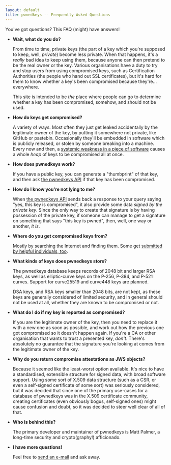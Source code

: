 ```yaml
---
layout: default
title: pwnedkeys -- Frequently Asked Questions
---
```

You've got questions?  This FAQ (might) have answers!

* **Wait, what do you do?**

  From time to time, private keys (the part of a key which you're supposed to
  keep, well, *private*) become less private.  When that happens, it's a
  *really* bad idea to keep using them, because anyone can then pretend to be
  the real owner or the key.  Various organisations have a duty to try and stop
  users from using compromised keys, such as Certification Authorities (the
  people who hand out SSL certificates), but it's hard for them to know whether
  a key's been compromised because they're... everywhere.

  This site is intended to be *the* place where people can go to determine
  whether a key has been compromised, somehow, and should not be used.

* **How do keys get compromised?**

  A variety of ways.  Most often they just get leaked accidentally by the
  legitimate owner of the key, by putting it somewhere not private, like GitHub
  or pastebin.  Occasionally they'll be embedded in software which is publicly
  released, or stolen by someone breaking into a machine.  Every now and then,
  a [systemic weakness in a piece of
  software](https://www.debian.org/security/2008/dsa-1571) causes a whole
  *heap* of keys to be compromised all at once.

* **How does pwnedkeys work?**

  If you have a public key, you can generate a "thumbprint" of that key, and
  then ask [the pwnedkeys API](search.html) if that key has been compromised.

* **How do I know you're not lying to me?**

  When [the pwnedkeys API](search.html) sends back a response to your query
  saying "yes, this key is compromised", it also provide some data *signed by
  the private key*.  Since the only way to create that signature is by having
  possession of the private key, if someone can manage to get a signature on
  something that says "this key is pwned", then, well, one way or another, *it
  is*.

* **Where do you get compromised keys from?**

  Mostly by searching the Internet and finding them.  Some get [submitted by
  helpful individuals, too](submit.html).

* **What kinds of keys does pwnedkeys store?**

  The pwnedkeys database keeps records of 2048 bit and larger RSA keys, as well
  as elliptic-curve keys on the P-256, P-384, and P-521 curves.  Support for
  curve25519 and curve448 keys are planned.

  DSA keys, and RSA keys smaller than 2048 bits, are not kept, as these keys are
  generally considered of limited security, and in general should not be used at
  all, whether they are known to be compromised or not.

* **What do I do if my key is reported as compromised?**

  If you are the legitimate owner of the key, then you need to replace it with
  a new one as soon as possible, and work out how the previous one got compromised
  so it doesn't happen again.  If you're a CA or other organisation that wants to
  trust a presented key, *don't*.  There's absolutely no guarantee that the
  signature you're looking at comes from the legitimate owner of the key.

* **Why do you return compromise attestations as JWS objects?**

  Because it seemed like the least-worst option available.  It's nice to have a
  standardised, extensible structure for signed data, with broad software
  support.  Using some sort of X.509 data structure (such as a CSR, or even a
  self-signed certificate of some sort) was seriously considered, but it was
  decided that since one of the primary use-cases for a database of pwnedkeys
  was in the X.509 certificate community, creating certificates (even obviously
  bogus, self-signed ones) might cause confusion and doubt, so it was decided
  to steer well clear of all of that.

* **Who is behind this?**

  The primary developer and maintainer of pwnedkeys is Matt Palmer, a long-time
  security and crypto(graphy!) afficionado.

* **I have more questions!**

  Feel free to [send an e-mail](mailto:contact@pwnedkeys.com) and ask away.
